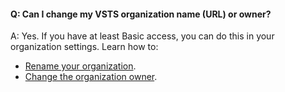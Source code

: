 #### Q:	Can I change my VSTS organization name (URL) or owner?
 
A:	Yes. If you have at least Basic access, 
you can do this in your organization settings. Learn how to:

*	[Rename your organization](/vsts/organizations/accounts/rename-vsts-organization).
*	[Change the organization owner](/vsts/organizations/accounts/change-organization-ownership-vs).
